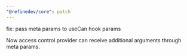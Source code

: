 ```yaml
---
"@refinedev/core": patch
---
```


fix: pass meta params to useCan hook params

Now access control provider can receive additional arguments through meta params.
